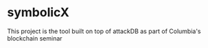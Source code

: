 # symbolicX
This project is the tool built on top of attackDB as part of Columbia's blockchain seminar 
